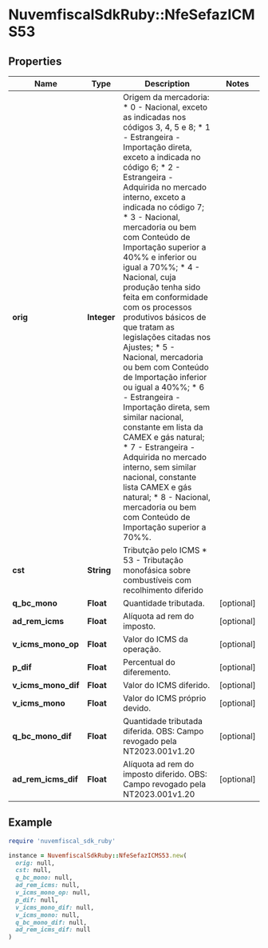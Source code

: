 # NuvemfiscalSdkRuby::NfeSefazICMS53

## Properties

| Name | Type | Description | Notes |
| ---- | ---- | ----------- | ----- |
| **orig** | **Integer** | Origem da mercadoria:  * 0 - Nacional, exceto as indicadas nos códigos 3, 4, 5 e 8;  * 1 - Estrangeira - Importação direta, exceto a indicada no código 6;  * 2 - Estrangeira - Adquirida no mercado interno, exceto a indicada no código 7;  * 3 - Nacional, mercadoria ou bem com Conteúdo de Importação superior a 40%% e inferior ou igual a 70%%;  * 4 - Nacional, cuja produção tenha sido feita em conformidade com os processos produtivos básicos de que tratam as legislações citadas nos Ajustes;  * 5 - Nacional, mercadoria ou bem com Conteúdo de Importação inferior ou igual a 40%%;  * 6 - Estrangeira - Importação direta, sem similar nacional, constante em lista da CAMEX e gás natural;  * 7 - Estrangeira - Adquirida no mercado interno, sem similar nacional, constante lista CAMEX e gás natural;  * 8 - Nacional, mercadoria ou bem com Conteúdo de Importação superior a 70%%. |  |
| **cst** | **String** | Tributção pelo ICMS  * 53 - Tributação monofásica sobre combustíveis com recolhimento diferido |  |
| **q_bc_mono** | **Float** | Quantidade tributada. | [optional] |
| **ad_rem_icms** | **Float** | Alíquota ad rem do imposto. | [optional] |
| **v_icms_mono_op** | **Float** | Valor do ICMS da operação. | [optional] |
| **p_dif** | **Float** | Percentual do diferemento. | [optional] |
| **v_icms_mono_dif** | **Float** | Valor do ICMS diferido. | [optional] |
| **v_icms_mono** | **Float** | Valor do ICMS próprio devido. | [optional] |
| **q_bc_mono_dif** | **Float** | Quantidade tributada diferida.  OBS: Campo revogado pela NT2023.001v1.20 | [optional] |
| **ad_rem_icms_dif** | **Float** | Alíquota ad rem do imposto diferido.  OBS: Campo revogado pela NT2023.001v1.20 | [optional] |

## Example

```ruby
require 'nuvemfiscal_sdk_ruby'

instance = NuvemfiscalSdkRuby::NfeSefazICMS53.new(
  orig: null,
  cst: null,
  q_bc_mono: null,
  ad_rem_icms: null,
  v_icms_mono_op: null,
  p_dif: null,
  v_icms_mono_dif: null,
  v_icms_mono: null,
  q_bc_mono_dif: null,
  ad_rem_icms_dif: null
)
```

